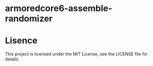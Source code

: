 # armoredcore6-assemble-randomizer
# Lisence

This project is licensed under the MIT License, see the LICENSE file for details